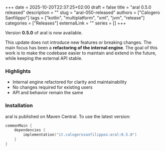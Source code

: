 +++
date = 2025-10-20T22:37:25+02:00
draft = false
title = "aral 0.5.0 released"
description = ""
slug = "aral-050-released"
authors = ["Calogero Sanfilippo"]
tags = ["kotlin", "multiplatform", "xml", "jvm", "release"]
categories = ["Releases"]
externalLink = ""
series = []
+++

Version **0.5.0** of aral is now available.

This update does not introduce new features or breaking changes. The main focus has been a **refactoring of the internal engine**. The goal of this work is to make the codebase easier to maintain and extend in the future, while keeping the external API stable.

### Highlights
- Internal engine refactored for clarity and maintainability
- No changes required for existing users
- API and behavior remain the same

### Installation

aral is published on Maven Central. To use the latest version:

```kotlin
commonMain {
    dependencies {
        implementation("it.calogerosanfilippos:aral:0.5.0")
    }
}